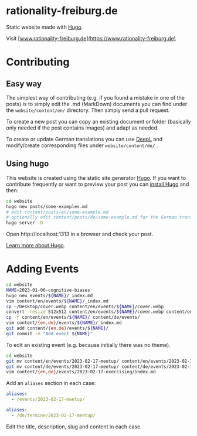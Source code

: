 # rationality-freiburg.de

Static website made with [Hugo](https://gohugo.io/).

Visit [www.rationality-freiburg.de](https://www.rationality-freiburg.de)


# Contributing

## Easy way

The simplest way of contributing (e.g. if you found a mistake in one of the
posts) is to simply edit the .md (MarkDown) documents you can find under the
`website/content/en/` directory. Then simply send a pull request.

To create a new post you can copy an existing document or folder (basically
only needed if the post contains images) and adapt as needed.

To create or update German translations you can use
[DeepL](https://www.deepl.com/translator) and modify/create corresponding files
under `website/content/de/` .


## Using hugo

This website is created using the static site generator
[Hugo](https://gohugo.io/). If you want to contribute frequently or want to
preview your post you can [install
Hugo](https://gohugo.io/getting-started/installing/) and then:

```bash
cd website
hugo new posts/some-examples.md
# edit content/posts/en/some-example.md
# optionally edit content/posts/de/some-example.md for the German translation
hugo server -D
```

Open http://localhost:1313 in a browser and check your post.

[Learn more about Hugo](https://gohugo.io/getting-started/quick-start/).


# Adding Events

```bash
cd website
NAME=2023-01-06-cognitive-biases
hugo new events/${NAME}/_index.md
vim content/en/events/${NAME}/_index.md
cp ~/Desktop/cover.webp content/en/events/${NAME}/cover.webp
convert -resize 512x512 content/en/events/${NAME}/cover.webp content/en/events/${NAME}/cover.webp
cp -r content/en/events/${NAME}/ content/de/events/
vim content/{en,de}/events/${NAME}/_index.md
git add content/{en,de}/events/${NAME}/
git commit -m "Add event ${NAME}"
```

To edit an existing event (e.g. because initially there was no theme).

```bash
cd website
git mv content/en/events/2023-02-17-meetup/ content/en/events/2023-02-17-exercising/
git mv content/de/events/2023-02-17-meetup/ content/de/events/2023-02-17-exercising/
vim content/{en,de}/events/2023-02-17-exercising/index.md
```

Add an `aliases` section in each case:

```yaml
aliases:
  - /events/2023-02-17-meetup/
```

```yaml
aliases:
  - /de/termine/2023-02-17-meetup/
```

Edit the title, description, slug and content in each case.
